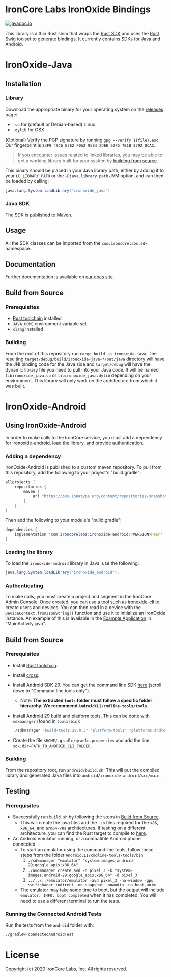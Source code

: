 # IronCore Labs IronOxide Bindings

[![javadoc.io](https://javadoc.io/badge2/com.ironcorelabs/ironoxide-java/javadoc.io.svg)](https://javadoc.io/doc/com.ironcorelabs/ironoxide-java)

This library is a thin Rust shim that wraps the [Rust SDK](https://github.com/IronCoreLabs/ironoxide) and uses the [Rust Swig](https://github.com/Dushistov/rust_swig) toolset to generate bindings. It currently contains SDKs for Java and Android.

# IronOxide-Java

## Installation

### Library

Download the appropriate binary for your operating system on the [releases](https://github.com/IronCoreLabs/ironoxide-java/releases) page:

- `.so` for (default or Debian-based) Linux
- `.dylib` for OSX

(Optional) Verify the PGP signature by running `gpg --verify ${file}.asc`. Our fingerprint is `83F9 49C6 E7E2 F0A2 9564 2DEE 62F5 7B1B 8792 8CAC`.

> If you encounter issues related to linked libraries, you may be able to get a working library built for your system by [building from source](#build-from-source).

This binary should be placed in your Java library path,
either by adding it to your `LD_LIBRARY_PATH` or the `-Djava.library.path` JVM option,
and can then be loaded by calling:

```java
java.lang.System.loadLibrary("ironoxide_java")
```

### Java SDK

The SDK is [published to Maven](https://search.maven.org/artifact/com.ironcorelabs/ironoxide-java).

## Usage

All the SDK classes can be imported from the `com.ironcorelabs.sdk` namespace.

## Documentation

Further documentation is available on [our docs site](https://docs.ironcorelabs.com/ironoxide-java-sdk/).

## Build from Source

### Prerequisites

- [Rust toolchain](https://www.rust-lang.org/tools/install) installed
- `JAVA_HOME` environment variable set
- `clang` installed

### Building

From the root of this repository run `cargo build -p ironoxide-java`. The resulting `target/debug/build/ironoxide-java-*/out/java` directory will have the JNI binding code for the Java side and `target/debug` will have the dynamic library file you need to pull into your Java code. It will be named `libironoxide_java.so` or `libironoxide_java.dylib` depending on your environment. This library will only work on the architecture from which it was built.

# IronOxide-Android

## Using IronOxide-Android

In order to make calls to the IronCore service, you must add a dependency for ironoxide-android, load the library, and provide authentication.

### Adding a dependency

IronOxide-Android is published to a custom maven repository. To pull from this repository, add the following to your project's "build.gradle":

```java
allprojects {
    repositories {
        maven {
            url "https://oss.sonatype.org/content/repositories/snapshots"
        }
    }
}
```

Then add the following to your module's "build.gradle":

```java
dependencies {
    implementation 'com.ironcorelabs:ironoxide-android:<VERSION>@aar'
}
```

### Loading the library

To load the `ironoxide-android` library in Java, use the following:

```java
java.lang.System.loadLibrary("ironoxide_android");
```

### Authenticating

To make calls, you must create a project and segment in the IronCore Admin Console. Once created, you can use a tool such as [ironoxide-cli](https://github.com/IronCoreLabs/ironoxide-cli) to create users and devices. You can then read in a device with the `DeviceContext.fromJsonString()` function and use it to initialize an IronOxide instance. An example of this is available in the [Example Application](/android/examples/Example_Application/) in "MainActivity.java".

## Build from Source

### Prerequisites

- Install [Rust toolchain](https://www.rust-lang.org/tools/install).
- Install [cross](https://github.com/rust-embedded/cross).
- Install Android SDK 29. You can get the command line SDK [here](https://developer.android.com/studio) (scroll down to "Command line tools only").
  - Note: **The extracted `tools` folder must follow a specific folder hierarchy. We recommend `AndroidCLI/cmdline-tools/tools`**.
- Install Android 29 build and platform tools. This can be done with `sdkmanager` (found in `tools/bin`):

  ```bash
  ./sdkmanager "build-tools;29.0.3" "platform-tools" "platforms;android-29"
  ```

- Create the file `$HOME/.gradle/gradle.properties` and add the line `sdk.dir=PATH_TO_ANDROID_CLI_FOLDER`.

### Building

From the repository root, run `android/build.sh`. This will put the compiled library and generated Java files into `android/ironoxide-android/src/main`.

## Testing

### Prerequisites

- Successfully run `build.sh` by following the steps in [Build from Source](#build-from-source-1).
  - This will create the java files and the `.so` files required for the `x86`, `x86_64`, and `arm64-v8a` architectures. If testing on a different architecture, you can find the Rust target to compile to [here](https://forge.rust-lang.org/release/platform-support.html).
- An Android emulator running, or a compatible Android phone connected.
  - To start an emulator using the command line tools, follow these steps from the folder `AndroidCLI/cmdline-tools/tools/bin`:
    1. `./sdkmanager "emulator" "system-images;android-29;google_apis;x86_64"`
    2. `./avdmanager create avd -n pixel_3 -k "system-images;android-29;google_apis;x86_64" -d pixel_3`
    3. `../../../emulator/emulator -avd pixel_3 -no-window -gpu swiftshader_indirect -no-snapshot -noaudio -no-boot-anim`
  - The emulator may take some time to boot, but the output will include `emulator: INFO: boot completed` when it has completed. You will need to use a different terminal to run the tests.

### Running the Connected Android Tests

Run the tests from the `android` folder with:

```bash
./gradlew connectedAndroidTest
```

# License

Copyright (c) 2020 IronCore Labs, Inc.
All rights reserved.
